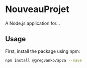 # NouveauProjet
A Node.js application for...

## Usage
First, install the package using npm:
```bash
npm install @gregvanko/ap2a --save
```